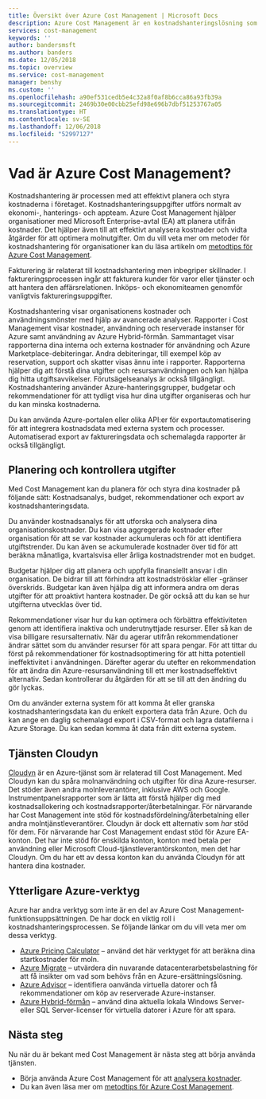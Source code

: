 ```yaml
---
title: Översikt över Azure Cost Management | Microsoft Docs
description: Azure Cost Management är en kostnadshanteringslösning som hjälper till att övervaka och kontrollera Azure-utgifter och optimera resursanvändning.
services: cost-management
keywords: ''
author: bandersmsft
ms.author: banders
ms.date: 12/05/2018
ms.topic: overview
ms.service: cost-management
manager: benshy
ms.custom: ''
ms.openlocfilehash: a90ef531cedb5e4c32a8f0af8b6cca86a93fb39a
ms.sourcegitcommit: 2469b30e00cbb25efd98e696b7dbf51253767a05
ms.translationtype: HT
ms.contentlocale: sv-SE
ms.lasthandoff: 12/06/2018
ms.locfileid: "52997127"
---
```

# <a name="what-is-azure-cost-management"></a>Vad är Azure Cost Management?

Kostnadshantering är processen med att effektivt planera och styra kostnaderna i företaget. Kostnadshanteringsuppgifter utförs normalt av ekonomi-, hanterings- och appteam. Azure Cost Management hjälper organisationer med Microsoft Enterprise-avtal (EA) att planera utifrån kostnader. Det hjälper även till att effektivt analysera kostnader och vidta åtgärder för att optimera molnutgifter. Om du vill veta mer om metoder för kostnadshantering för organisationer kan du läsa artikeln om [metodtips för Azure Cost Management](cost-mgt-best-practices.md).

Fakturering är relaterat till kostnadshantering men inbegriper skillnader. I faktureringsprocessen ingår att fakturera kunder för varor eller tjänster och att hantera den affärsrelationen.  Inköps- och ekonomiteamen genomför vanligtvis faktureringsuppgifter.

Kostnadshantering visar organisationens kostnader och användningsmönster med hjälp av avancerade analyser. Rapporter i Cost Management visar kostnader, användning och reserverade instanser för Azure samt användning av Azure Hybrid-förmån. Sammantaget visar rapporterna dina interna och externa kostnader för användning och Azure Marketplace-debiteringar. Andra debiteringar, till exempel köp av reservation, support och skatter visas ännu inte i rapporter. Rapporterna hjälper dig att förstå dina utgifter och resursanvändningen och kan hjälpa dig hitta utgiftsavvikelser. Förutsägelseanalys är också tillgängligt. Kostnadshantering använder Azure-hanteringsgrupper, budgetar och rekommendationer för att tydligt visa hur dina utgifter organiseras och hur du kan minska kostnaderna.

Du kan använda Azure-portalen eller olika API:er för exportautomatisering för att integrera kostnadsdata med externa system och processer. Automatiserad export av faktureringsdata och schemalagda rapporter är också tillgängligt.

## <a name="plan-and-control-expenses"></a>Planering och kontrollera utgifter

Med Cost Management kan du planera för och styra dina kostnader på följande sätt: Kostnadsanalys, budget, rekommendationer och export av kostnadshanteringsdata.

Du använder kostnadsanalys för att utforska och analysera dina organisationskostnader. Du kan visa aggregerade kostnader efter organisation för att se var kostnader ackumuleras och för att identifiera utgiftstrender. Du kan även se ackumulerade kostnader över tid för att beräkna månatliga, kvartalsvisa eller årliga kostnadstrender mot en budget.

Budgetar hjälper dig att planera och uppfylla finansiellt ansvar i din organisation. De bidrar till att förhindra att kostnadströsklar eller -gränser överskrids. Budgetar kan även hjälpa dig att informera andra om deras utgifter för att proaktivt hantera kostnader. De gör också att du kan se hur utgifterna utvecklas över tid.

Rekommendationer visar hur du kan optimera och förbättra effektiviteten genom att identifiera inaktiva och underutnyttjade resurser. Eller så kan de visa billigare resursalternativ. När du agerar utifrån rekommendationer ändrar sättet som du använder resurser för att spara pengar. För att tittar du först på rekommendationer för kostnadsoptimering för att hitta potentiell ineffektivitet i användningen. Därefter agerar du utefter en rekommendation för att ändra din Azure-resursanvändning till ett mer kostnadseffektivt alternativ. Sedan kontrollerar du åtgärden för att se till att den ändring du gör lyckas.

Om du använder externa system för att komma åt eller granska kostnadshanteringsdata kan du enkelt exportera data från Azure. Och du kan ange en daglig schemalagd export i CSV-format och lagra datafilerna i Azure Storage. Du kan sedan komma åt data från ditt externa system.

## <a name="consider-cloudyn"></a>Tjänsten Cloudyn

[Cloudyn](overview.md) är en Azure-tjänst som är relaterad till Cost Management. Med Cloudyn kan du spåra molnanvändning och utgifter för dina Azure-resurser. Det stöder även andra molnleverantörer, inklusive AWS och Google. Instrumentpanelsrapporter som är lätta att förstå hjälper dig med kostnadsallokering och kostnadsrapporter/återbetalningar. För närvarande har Cost Management inte stöd för kostnadsfördelning/återbetalning eller andra molntjänstleverantörer. Cloudyn är dock ett alternativ som _har_ stöd för dem. För närvarande har Cost Management endast stöd för Azure EA-konton. Det har inte stöd för enskilda konton, konton med betala per användning eller Microsoft Cloud-tjänstleverantörskonton, men det har Cloudyn. Om du har ett av dessa konton kan du använda Cloudyn för att hantera dina kostnader.

## <a name="additional-azure-tools"></a>Ytterligare Azure-verktyg

Azure har andra verktyg som inte är en del av Azure Cost Management-funktionsuppsättningen. De har dock en viktig roll i kostnadshanteringsprocessen. Se följande länkar om du vill veta mer om dessa verktyg.

- [Azure Pricing Calculator](https://azure.microsoft.com/pricing/calculator/) – använd det här verktyget för att beräkna dina startkostnader för moln.
- [Azure Migrate](../migrate/migrate-overview.md) – utvärdera din nuvarande datacenterarbetsbelastning för att få insikter om vad som behövs från en Azure-ersättningslösning.
- [Azure Advisor](../advisor/advisor-overview.md) – identifiera oanvända virtuella datorer och få rekommendationer om köp av reserverade Azure-instanser.
- [Azure Hybrid-förmån](https://azure.microsoft.com/pricing/hybrid-benefit/) – använd dina aktuella lokala Windows Server- eller SQL Server-licenser för virtuella datorer i Azure för att spara.


## <a name="next-steps"></a>Nästa steg

Nu när du är bekant med Cost Management är nästa steg att börja använda tjänsten.

- Börja använda Azure Cost Management för att [analysera kostnader](quick-acm-cost-analysis.md).
- Du kan även läsa mer om [metodtips för Azure Cost Management](cost-mgt-best-practices.md).
